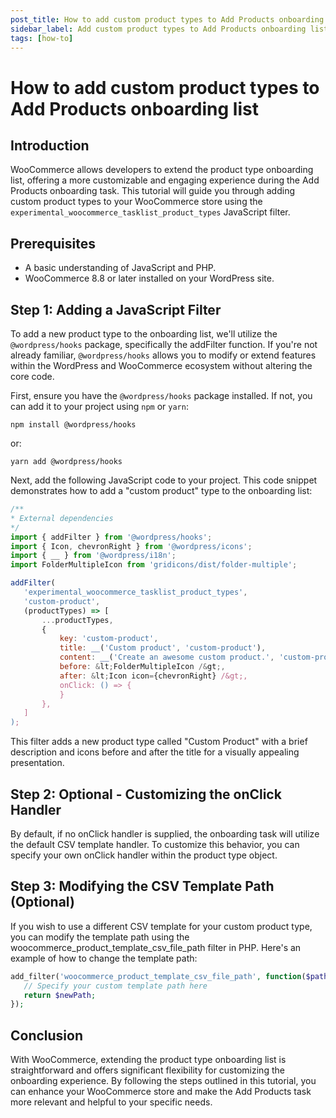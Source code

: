```yaml
---
post_title: How to add custom product types to Add Products onboarding list
sidebar_label: Add custom product types to Add Products onboarding list
tags: [how-to]
---
```


# How to add custom product types to Add Products onboarding list

## Introduction

WooCommerce allows developers to extend the product type onboarding list, offering a more customizable and engaging experience during the Add Products onboarding task. This tutorial will guide you through adding custom product types to your WooCommerce store using the `experimental_woocommerce_tasklist_product_types` JavaScript filter.

## Prerequisites

- A basic understanding of JavaScript and PHP.
- WooCommerce 8.8 or later installed on your WordPress site.

## Step 1: Adding a JavaScript Filter

To add a new product type to the onboarding list, we'll utilize the `@wordpress/hooks` package, specifically the addFilter function. If you're not already familiar, `@wordpress/hooks` allows you to modify or extend features within the WordPress and WooCommerce ecosystem without altering the core code.

First, ensure you have the `@wordpress/hooks` package installed. If not, you can add it to your project using `npm` or `yarn`:

`npm install @wordpress/hooks`

or:

`yarn add @wordpress/hooks`

Next, add the following JavaScript code to your project. This code snippet demonstrates how to add a "custom product" type to the onboarding list:

```javascript
/**
* External dependencies
*/
import { addFilter } from '@wordpress/hooks';
import { Icon, chevronRight } from '@wordpress/icons';
import { __ } from '@wordpress/i18n';
import FolderMultipleIcon from 'gridicons/dist/folder-multiple';

addFilter(
   'experimental_woocommerce_tasklist_product_types',
   'custom-product',
   (productTypes) => [
       ...productTypes,
       {
           key: 'custom-product',
           title: __('Custom product', 'custom-product'),
           content: __('Create an awesome custom product.', 'custom-product'),
           before: &lt;FolderMultipleIcon /&gt;,
           after: &lt;Icon icon={chevronRight} /&gt;,
           onClick: () => {
           }
       },
   ]
);
```

This filter adds a new product type called "Custom Product" with a brief description and icons before and after the title for a visually appealing presentation.

## Step 2: Optional - Customizing the onClick Handler

By default, if no onClick handler is supplied, the onboarding task will utilize the default CSV template handler. To customize this behavior, you can specify your own onClick handler within the product type object.

## Step 3: Modifying the CSV Template Path (Optional)

If you wish to use a different CSV template for your custom product type, you can modify the template path using the woocommerce_product_template_csv_file_path filter in PHP. Here's an example of how to change the template path:

```php
add_filter('woocommerce_product_template_csv_file_path', function($path) {
   // Specify your custom template path here
   return $newPath;
});
```

## Conclusion

With WooCommerce, extending the product type onboarding list is straightforward and offers significant flexibility for customizing the onboarding experience. By following the steps outlined in this tutorial, you can enhance your WooCommerce store and make the Add Products task more relevant and helpful to your specific needs.
